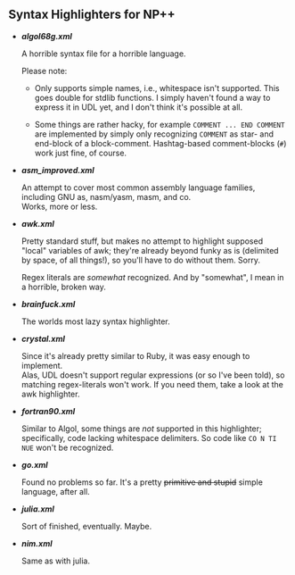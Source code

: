 
## Syntax Highlighters for NP++


 + ***algol68g.xml***

    A horrible syntax file for a horrible language.

    Please note:
        
      + Only supports simple names, i.e., whitespace isn't supported. This goes double for stdlib functions. I simply haven't found a way to express it in UDL yet, and I don't think it's possible at all.

      + Some things are rather hacky, for example `COMMENT ... END COMMENT` are implemented by simply only recognizing `COMMENT` as star- and end-block of a block-comment. Hashtag-based comment-blocks (`#`) work just fine, of course.

 + ***asm_improved.xml***

    An attempt to cover most common assembly language families, including GNU as, nasm/yasm, masm, and co.  
    Works, more or less.

 + ***awk.xml***
 
    Pretty standard stuff, but makes no attempt to highlight supposed "local" variables of awk; they're already beyond funky as is (delimited by space, of all things!), so you'll have to do without them. Sorry.

    Regex literals are *somewhat* recognized. And by "somewhat", I mean in a horrible, broken way.

 + ***brainfuck.xml***

    The worlds most lazy syntax highlighter.

 + ***crystal.xml***

    Since it's already pretty similar to Ruby, it was easy enough to implement.  
    Alas, UDL doesn't support regular expressions (or so I've been told), so matching regex-literals won't work. If you need them, take a look at the awk highlighter.

 + ***fortran90.xml***

    Similar to Algol, some things are *not* supported in this highlighter; specifically, code lacking whitespace delimiters. So code like `CO N TI NUE` won't be recognized.
    

 + ***go.xml***

    Found no problems so far. It's a pretty ~~primitive and stupid~~ simple language, after all.

 + ***julia.xml***

    Sort of finished, eventually. Maybe.

 + ***nim.xml***

    Same as with julia.
